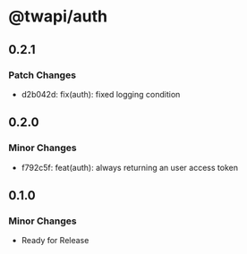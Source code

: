# @twapi/auth

## 0.2.1

### Patch Changes

- d2b042d: fix(auth): fixed logging condition

## 0.2.0

### Minor Changes

- f792c5f: feat(auth): always returning an user access token

## 0.1.0

### Minor Changes

- Ready for Release
